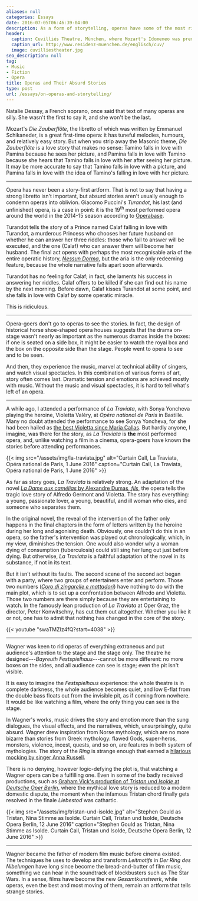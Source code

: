 ```yaml
---
aliases: null
categories: Essays
date: 2016-07-05T06:46:39-04:00
description: As a form of storytelling, operas have some of the most ridiculous stories ever told
header:
  caption: Cuvilliés Theatre, München, where Mozart's Idomeneo was premiered
  caption_url: http://www.residenz-muenchen.de/englisch/cuv/
  image: cuvilliestheater.jpg
seo_description: null
tag:
- Music
- Fiction
- Opera
title: Operas and Their Absurd Stories
type: post
url: /essays/on-operas-and-storytelling/
---
```



Natalie Dessay, a French soprano, once said that text of many operas are silly. She wasn't the first to say it, and she won't be the last.

Mozart's *Die Zauberflöte*, the libretto of which was written by Emmanuel Schikaneder, is a great first-time opera: it has tuneful melodies, humours, and relatively easy story. But when you strip away the Masonic theme, *Die Zauberflöte* is a love story that makes no sense: Tamino falls in love with Pamina because he sees her picture, and Pamina falls in love with Tamino because she hears that Tamino falls in love with her after seeing her picture. It may be more accurate to say that Tamino falls in love with a picture, and Pamina falls in love with the idea of Tamino's falling in love with her picture.

***


Opera has never been a story-first artform. That is not to say that having a strong libretto isn't important, but absurd stories aren't usually enough to condemn operas into oblivion. Giacomo Puccini's *Turandot*, his last (and unfinished) opera, is a case in point: it is the 19<sup>th</sup> most performed opera around the world in the 2014-15 season according to [Operabase](http://operabase.com/top.cgi?lang=en&splash=t).

Turandot tells the story of a Prince named Calaf falling in love with Turandot, a murderous Princess who chooses her future husband on whether he can answer her three riddles: those who fail to answer will be executed, and the one (Calaf) who can answer them will become her husband. The final act opens with perhaps the most recognisable aria of the entire operatic history, [*Nessun Dorma*](https://youtu.be/suj-2sbSFKs), but the aria is the only redeeming feature, because the whole narrative falls apart soon afterwards.

Turandot has no feeling for Calaf; in fact, she laments his success in answering her riddles. Calaf offers to be killed if she can find out his name by the next morning. Before dawn, Calaf kisses Turandot at some point, and she falls in love with Calaf by some operatic miracle.

This is ridiculous.

***

Opera-goers don't go to operas to see the stories. In fact, the design of historical horse shoe-shaped opera houses suggests that the drama on-stage wasn't nearly as important as the numerous dramas inside the boxes: if one is seated on a side box, it might be easier to watch the royal box and the box on the opposite side than the stage. People went to opera to see and to be seen.

And then, they experience the music, marvel at technical ability of singers, and watch visual spectacles. In this combination of various forms of art, story often comes last. Dramatic tension and emotions are achieved mostly with music. Without the music and visual spectacles, it is hard to tell what's left of an opera.

***

A while ago, I attended a performance of *La Traviata*, with Sonya Yoncheva playing the heroine, Violetta Valéry, at *Opéra national de Paris* in Bastille. Many no doubt attended the performance to see Sonya Yoncheva, for she had been hailed as [the best Violetta since Maria Callas](http://www.welt.de/kultur/buehne-konzert/article150173768/Sie-ist-die-beste-Violetta-seit-Maria-Callas.html). But hardly anyone, I imagine, was there for the story, as *La Traviata* is **the** most performed opera, and, unlike watching a film in a cinema, opera-goers have known the stories before attending performances.

{{< img src="/assets/img/la-traviata.jpg" alt="Curtain Call, La Traviata, Opéra national de Paris, 1 June 2016" caption="Curtain Call, La Traviata, Opéra national de Paris, 1 June 2016" >}}

As far as story goes, *La Traviata* is relatively strong. An adaptation of the novel [*La Dame aux camélias* by Alexandre Dumas, *fils*](/bookshelf/la-dame-aus-camelias-alexandre-dumas-fils/), the opera tells the tragic love story of Alfredo Germont and Violetta. The story has everything: a young, passionate lover, a young, beautiful, and ill woman who dies, and someone who separates them.

In the original novel, the reveal of the intervention of the father only happens in the final chapters in the form of letters written by the heroine during her long and agonising death. Obviously, one couldn't do this in an opera, so the father's intervention was played out chronologically, which, in my view, diminishes the tension. One would also wonder why a woman dying of consumption (tuberculosis) could still sing her lung out just before dying. But otherwise, *La Traviata* is a faithful adaptation of the novel in its substance, if not in its text.

But it isn't without its faults. The second scene of the second act began with a party, where two groups of entertainers enter and perform. Those two numbers ([*Coro di zingarelle e mattadori*](https://youtu.be/1-jHIfm3_oI?t=1h17m26s)) have nothing to do with the main plot, which is to set up a confrontation between Alfredo and Violetta. Those two numbers are there simply because they are entertaining to watch. In the famously lean production of *La Traviata* at Oper Graz, the director, Peter Konwitschny, has cut them out altogether. Whether you like it or not, one has to admit that nothing has changed in the core of the story.

{{< youtube "swaTMZIz4fQ?start=4038" >}}

***

Wagner was keen to rid operas of everything extraneous and put audience's attention to the stage and the stage only. The theatre he designed---*Bayreuth Festspielhaus*---cannot be more different: no more boxes on the sides, and all audience can see is stage; even the pit isn't visible.

It is easy to imagine the *Festspielhaus* experience: the whole theatre is in complete darkness, the whole audience becomes quiet, and low E-flat from the double bass floats out from the invisible pit, as if coming from nowhere. It would be like watching a film, where the only thing you can see is the stage.

In Wagner's works, music drives the story and emotion more than the sung dialogues, the visual effects, and the narratives, which, unsurprisingly, quite absurd. Wagner drew inspiration from Norse mythology, which are no more bizarre than stories from Greek mythology: flawed Gods, super-heros, monsters, violence, incest, quests, and so on, are features in both system of mythologies. The story of the *Ring* is strange enough that earned a [hilarious mocking by singer Anna Russell](https://youtu.be/eN5dAQLYYrs).

There is no denying, however logic-defying the plot is, that watching a Wagner opera can be a fulfilling one. Even in some of the badly received productions, such as [Graham Vick's production of *Tristan und Isolde* at *Deutsche Oper Berlin*](http://intermezzo.typepad.com/intermezzo/2011/03/tristan-und-isolde-deutsche-oper-berlin.html), where the mythical love story is reduced to a modern domestic dispute, the moment when the infamous Tristan chord finally gets resolved in the finale *Liebestod* was cathartic.

{{< img src="/assets/img/tristan-und-isolde.jpg" alt="Stephen Gould as Tristan, Nina Stimme as Isolde. Curtain Call, Tristan und Isolde, Deutsche Opera Berlin, 12 June 2016" caption="Stephen Gould as Tristan, Nina Stimme as Isolde. Curtain Call, Tristan und Isolde, Deutsche Opera Berlin, 12 June 2016" >}}

***

Wagner became the father of modern film music before cinema existed. The techniques he uses to develop and transform *Leitmotifs* in *Der Ring des Nibelungen* have long since become the bread-and-butter of film music, something we can hear in the soundtrack of blockbusters such as The Star Wars. In a sense, films have become the new *Gesamtkunstwerk*, while operas, even the best and most moving of them, remain an artform that tells strange stories.
